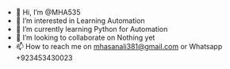 - 👋 Hi, I’m @MHA535
- 👀 I’m interested in Learning Automation 
- 🌱 I’m currently learning Python for Automation
- 💞️ I’m looking to collaborate on Nothing yet
- 📫 How to reach me on mhasanali381@gmail.com or Whatsapp +923453430023

<!---
MHA535/MHA535 is a ✨ special ✨ repository because its `README.md` (this file) appears on your GitHub profile.
You can click the Preview link to take a look at your changes.
--->
